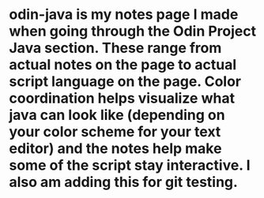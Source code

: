 # odin-java is my notes page I made when going through the Odin Project Java section. These range from actual notes on the page to actual script language on the page. Color coordination helps visualize what java can look like (depending on your color scheme for your text editor) and the notes help make some of the script stay interactive. I also am adding this for git testing.